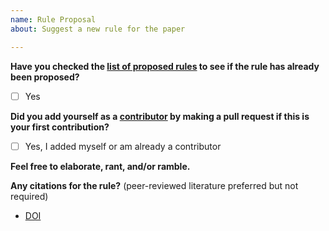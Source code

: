 ```yaml
---
name: Rule Proposal
about: Suggest a new rule for the paper

---
```


**Have you checked the [list of proposed rules](https://github.com/Benjamin-Lee/deep-rules/issues?q=is%3Aissue+is%3Aopen+label%3Arule) to see if the rule has already been proposed?**

<!-- Put an x in between the brackets to show you did! -->
- [ ] Yes

**Did you add yourself as a [contributor](https://github.com/Benjamin-Lee/deep-rules/blob/master/contributors.md) by making a pull request if this is your first contribution?**

<!-- Put an x in between the brackets to show you did! -->
- [ ] Yes, I added myself or am already a contributor

**Feel free to elaborate, rant, and/or ramble.**

**Any citations for the rule?** (peer-reviewed literature preferred but not required)
- [DOI](doi.org/DOI_goes_here)
